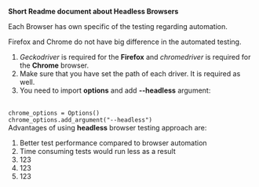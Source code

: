 <b>Short Readme document about Headless Browsers</b>

Each Browser has own specific of the testing regarding automation.

Firefox and Chrome do not have big difference in the automated testing.
<br>
1. <i>Geckodriver</i> is required for the <b>Firefox</b> and <i>chromedriver</i> is required for the <b>Chrome</b> browser.
2. Make sure that you have set the path of each driver. It is required as well.
3. You need to import <b>options</b> and add <b>--headless</b> argument:
<br>
   <code>chrome_options = Options()</code>
   <br>
   <code>chrome_options.add_argument("--headless")</code>
   <br>
Advantages of using <b>headless</b> browser testing approach are:

<ol>
   <li>Better test performance compared to browser automation</li>
   <li>Time consuming tests would run less as a result</li>
   <li>123</li>
   <li>123</li>
   <li>123</li>
</ol>
